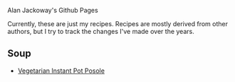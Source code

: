 Alan Jackoway's Github Pages

Currently, these are just my recipes. Recipes are mostly derived from other authors, but I try to track the changes I've made over the years.

## Soup
* [Vegetarian Instant Pot Posole]("/recipes/soup/posole.md")